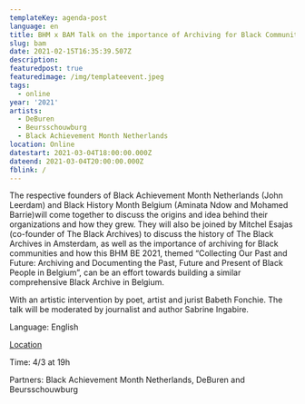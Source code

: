 ```yaml
---
templateKey: agenda-post
language: en
title: BHM x BAM Talk on the importance of Archiving for Black Communities
slug: bam
date: 2021-02-15T16:35:39.507Z
description:
featuredpost: true
featuredimage: /img/templateevent.jpeg
tags:
  - online
year: '2021'
artists:
  - DeBuren
  - Beursschouwburg
  - Black Achievement Month Netherlands
location: Online
datestart: 2021-03-04T18:00:00.000Z
dateend: 2021-03-04T20:00:00.000Z
fblink: /
---
```



The respective founders of Black Achievement Month Netherlands (John Leerdam) and Black History Month Belgium (Aminata Ndow and Mohamed Barrie)will come together to discuss the origins and idea behind their organizations and how they grew. They will also be joined by Mitchel Esajas (co-founder of The Black Archives) to discuss the history of The Black Archives in Amsterdam, as well as the importance of archiving for Black communities and how this BHM BE 2021, themed “Collecting Our Past and Future: Archiving and Documenting the Past, Future and Present of Black People in Belgium”, can be an effort towards building a similar comprehensive Black Archive in Belgium.



With an artistic intervention by poet, artist and jurist Babeth Fonchie. The talk will be moderated by journalist and author Sabrine Ingabire.



Language: English

[Location](www.beurschouwburg.be)

Time: 4/3 at 19h

Partners: Black Achievement Month Netherlands, DeBuren and Beursschouwburg

